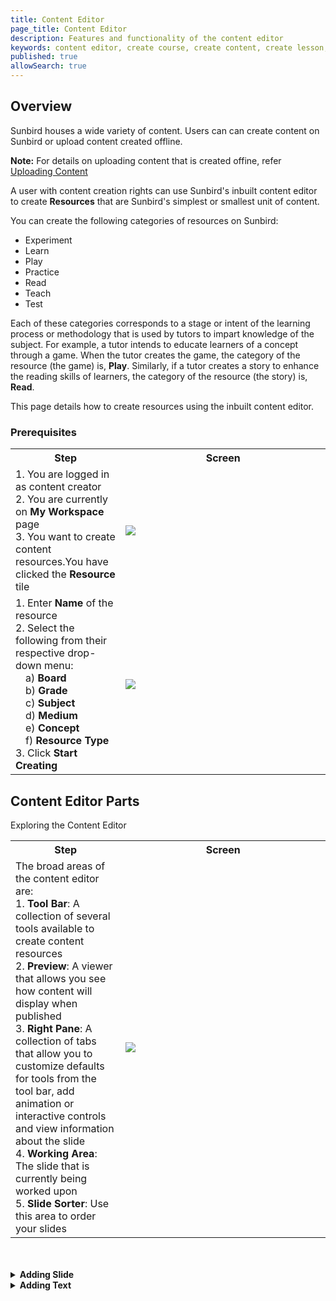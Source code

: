 ```yaml
---
title: Content Editor
page_title: Content Editor
description: Features and functionality of the content editor
keywords: content editor, create course, create content, create lesson, textbook, collection, course
published: true
allowSearch: true
---
```

## Overview

Sunbird houses a wide variety of content. Users can can create content on Sunbird or upload content created offline. 

**Note:** For details on uploading content that is created offine, refer <a href="features-documentation/upload" target="_blank">Uploading Content</a>

A user with content creation rights can use Sunbird's inbuilt content editor to create **Resources** that are Sunbird's simplest or smallest unit of content.

You can create the following categories of resources on Sunbird:

- Experiment
- Learn
- Play
- Practice
- Read
- Teach
- Test 

Each of these categories corresponds to a stage or intent of the learning process or methodology that is used by tutors to impart knowledge of the subject. For example, a tutor intends to educate learners of a concept through a game. When the tutor creates the game, the category of the resource (the game) is, **Play**. Similarly, if a tutor creates a story to enhance the reading skills of learners, the category of the resource (the story) is, **Read**. 

This page details how to create resources using the inbuilt content editor.

### Prerequisites
<table>
  <tr>
    <th style="width:35%;">Step</th>
    <th style="width:65%;">Screen</th>
  </tr>
  <tr>
    <td>1. You are logged in as content creator <br>2. You are currently on <b>My Workspace</b> page <br>3. You want to create content
      resources.You have clicked the <b>Resource</b> tile
      </td>
      <td><img src="features-documentation/images/contenteditor2/resource_prerequisite1.png"></td>
  </tr>
  <tr>
    <td>1. Enter <b>Name</b> of the resource <br>2. Select the following from their respective drop-down menu:
      <br>&emsp;a) <b>Board</b>
      <br>&emsp;b) <b>Grade</b> 
      <br>&emsp;c) <b>Subject</b> 
      <br>&emsp;d) <b>Medium</b> 
      <br>&emsp;e) <b>Concept</b>
      <br>&emsp;f) <b>Resource Type</b>
      <br>3. Click <b>Start Creating</b> 
    </td>
    <td><img src="features-documentation/images/contenteditor2/resource_create.png"></td>
  </tr>
  </table>
  
## Content Editor Parts
  
Exploring the Content Editor

<table>
  <tr>
  <th style="width:35%;">Step</th>
  <th style="width:65%;">Screen</th>
  </tr>
  <tr>
  <td>The broad areas of the content editor are:
<br>1. <b>Tool Bar</b>: A collection of several tools available to create content resources
<br>2. <b>Preview</b>: A viewer that allows you see how content will display when published 
<br>3. <b>Right Pane</b>: A collection of tabs that allow you to customize defaults for tools from the tool bar, add animation or interactive controls and view information about the slide 
<br>4. <b>Working Area</b>: The slide that is currently being worked upon <br>5. <b>Slide Sorter</b>: Use this area to order your slides </td>
<td><img src="features-documentation/images/contenteditor2/contenteditor1.png"></td>  
</tr>
</table>
</summary>
</details>
<br>
<br> 
<details>
<summary><b>Adding Slide</b></summary>
<table>
  <tr>
  <th style="width:35%;">Step</th>
  <th style="width:65%;">Screen</th>
  </tr>
  <tr>
  <td>1. To add slides, click the <b>Add Slide</b> icon <br>2. Click to add a slide either in the: <br> a) <b>Beginning</b>: as the first slide <br> b) <b>End</b>: as the last slide <br>c) <b>After Current</b>: after the current slide <br> d) <b>Before Current</b>: before the current slide <br><b>Note</b>: Drag and drop slides in the left page to reorder them
  </td>
  <td><img src="features-documentation/images/contenteditor2/addslide.png"></td>
  </tr>
  </table> </details>
  
<details><summary><b>Adding Text</b></summary>
<table>
  <tr>
  <th style="width:35%;">Step</th>
  <th style="width:65%;">Screen</th>
  </tr>
  <tr>
  <td>1. To add text, click the <b>Add Text</b> icon <br>2. Type text into the text box that is added to the slide <br>3. Click <b>Done</b> to add the text box or <b>Cancel</b> to remove the text box <br> After clicking <b>Done</b>, you can format and reposition the text box
  </td>
  <td><img src="features-documentation/images/contenteditor2/addtext1.png"></td>
  </tr>
  </table></details>
    

